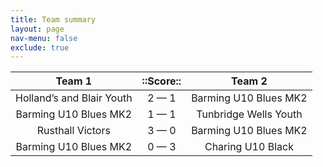 ```yaml
---
title: Team summary
layout: page
nav-menu: false
exclude: true
---
```




|           Team 1            |  ::Score::  |        Team 2         |
|:---------------------------:|:-----------:|:---------------------:|
| Holland’s and Blair Youth | 2 &mdash; 1 | Barming U10 Blues MK2 |
|    Barming U10 Blues MK2    | 1 &mdash; 1 | Tunbridge Wells Youth |
|      Rusthall Victors       | 3 &mdash; 0 | Barming U10 Blues MK2 |
|    Barming U10 Blues MK2    | 0 &mdash; 3 |   Charing U10 Black   |

 <br /><br /><br />
